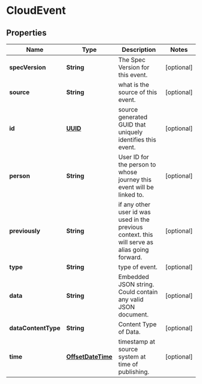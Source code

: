 # CloudEvent

## Properties
Name | Type | Description | Notes
------------ | ------------- | ------------- | -------------
**specVersion** | **String** | The Spec Version for this event. |  [optional]
**source** | **String** | what is the source of this event. |  [optional]
**id** | [**UUID**](UUID.md) | source generated GUID that uniquely identifies this event. |  [optional]
**person** | **String** | User ID for the person to whose journey this event will be linked to. |  [optional]
**previously** | **String** | if any other user id was used in the previous context. this will serve as alias going forward. |  [optional]
**type** | **String** | type of event. |  [optional]
**data** | **String** | Embedded JSON string. Could contain any valid JSON document. |  [optional]
**dataContentType** | **String** | Content Type of Data. |  [optional]
**time** | [**OffsetDateTime**](OffsetDateTime.md) | timestamp at source system at time of publishing. |  [optional]
